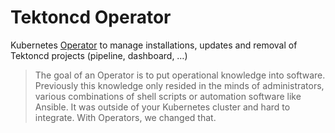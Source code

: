 # Tektoncd Operator

Kubernetes [Operator](https://operatorhub.io/getting-started) to
manage installations, updates and removal of Tektoncd projects
(pipeline, dashboard, …)

> The goal of an Operator is to put operational knowledge into
> software. Previously this knowledge only resided in the minds of
> administrators, various combinations of shell scripts or automation
> software like Ansible. It was outside of your Kubernetes cluster and
> hard to integrate. With Operators, we changed that.
